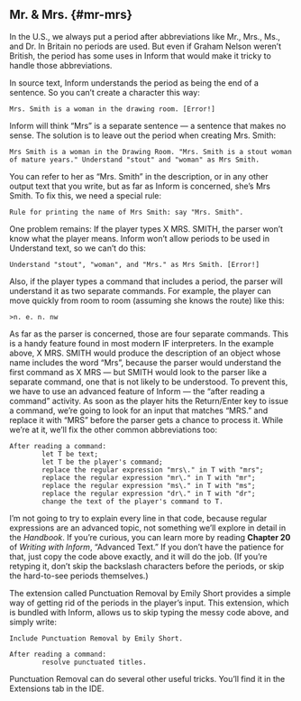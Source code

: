 ## Mr. & Mrs. {#mr-mrs}

In the U.S., we always put a period after abbreviations like Mr., Mrs., Ms., and Dr. In Britain no periods are used. But even if Graham Nelson weren’t British, the period has some uses in Inform that would make it tricky to handle those abbreviations.

In source text, Inform understands the period as being the end of a sentence. So you can’t create a character this way:

```inform7
Mrs. Smith is a woman in the drawing room. [Error!]
```

Inform will think “Mrs” is a separate sentence — a sentence that makes no sense. The solution is to leave out the period when creating Mrs. Smith:

```inform7
Mrs Smith is a woman in the Drawing Room. "Mrs. Smith is a stout woman of mature years." Understand "stout" and "woman" as Mrs Smith.
```

You can refer to her as “Mrs. Smith” in the description, or in any other output text that you write, but as far as Inform is concerned, she’s Mrs Smith. To fix this, we need a special rule:

```inform7
Rule for printing the name of Mrs Smith: say "Mrs. Smith".
```

One problem remains: If the player types X MRS. SMITH, the parser won’t know what the player means. Inform won’t allow periods to be used in Understand text, so we can’t do this:

```inform7
Understand "stout", "woman", and "Mrs." as Mrs Smith. [Error!]
```

Also, if the player types a command that includes a period, the parser will understand it as two separate commands. For example, the player can move quickly from room to room (assuming she knows the route) like this:

```
>n. e. n. nw
```

As far as the parser is concerned, those are four separate commands. This is a handy feature found in most modern IF interpreters. In the example above, X MRS. SMITH would produce the description of an object whose name includes the word “Mrs”, because the parser would understand the first command as X MRS — but SMITH would look to the parser like a separate command, one that is not likely to be understood. To prevent this, we have to use an advanced feature of Inform — the “after reading a command” activity. As soon as the player hits the Return/Enter key to issue a command, we’re going to look for an input that matches “MRS.” and replace it with “MRS” before the parser gets a chance to process it. While we’re at it, we’ll fix the other common abbreviations too:

```inform7
After reading a command:
        let T be text;
        let T be the player's command;
        replace the regular expression "mrs\." in T with "mrs";
        replace the regular expression "mr\." in T with "mr";
        replace the regular expression "ms\." in T with "ms";
        replace the regular expression "dr\." in T with "dr";
        change the text of the player's command to T.
```

I’m not going to try to explain every line in that code, because regular expressions are an advanced topic, not something we’ll explore in detail in the _Handbook_. If you’re curious, you can learn more by reading **Chapter 20** of _Writing with Inform_, “Advanced Text.” If you don’t have the patience for that, just copy the code above exactly, and it will do the job. (If you’re retyping it, don’t skip the backslash characters before the periods, or skip the hard-to-see periods themselves.)

The extension called Punctuation Removal by Emily Short provides a simple way of getting rid of the periods in the player’s input. This extension, which is bundled with Inform, allows us to skip typing the messy code above, and simply write:

```inform7
Include Punctuation Removal by Emily Short.

After reading a command:
        resolve punctuated titles.
```

Punctuation Removal can do several other useful tricks. You’ll find it in the Extensions tab in the IDE.
